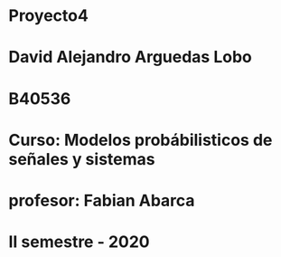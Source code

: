 # Proyecto4

# David Alejandro Arguedas Lobo

# B40536

# Curso: Modelos probábilisticos de señales y sistemas

# profesor: Fabian Abarca

# II semestre - 2020















